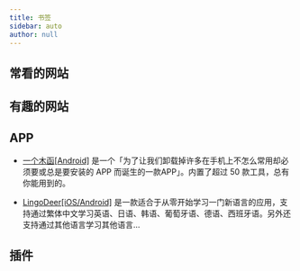 ```yaml
---
title: 书签
sidebar: auto
author: null
---
```




## 常看的网站

## 有趣的网站

## APP
- [一个木函[Android]](https://www.appinn.com/one-woodenletter/) 是一个「为了让我们卸载掉许多在手机上不怎么常用却必须要或总是要安装的 APP 而诞生的一款APP」。内置了超过 50 款工具，总有你能用到的。

- [LingoDeer[iOS/Android]](https://www.appinn.com/lingodeer/) 是一款适合于从零开始学习一门新语言的应用，支持通过繁体中文学习英语、日语、韩语、葡萄牙语、德语、西班牙语。另外还支持通过其他语言学习其他语言…

## 插件
